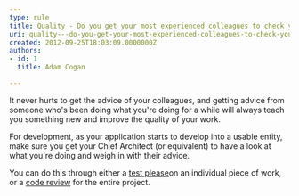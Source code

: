 ```yaml
---
type: rule
title: Quality - Do you get your most experienced colleagues to check your work?
uri: quality---do-you-get-your-most-experienced-colleagues-to-check-your-work
created: 2012-09-25T18:03:09.0000000Z
authors:
- id: 1
  title: Adam Cogan

---
```



​It never hurts to get the advice of your colleagues, and getting advice from someone                     who's been doing what you're doing for a while will always teach you something new                     and improve the quality of your work.
 
For development, as your application starts to develop into a usable entity, make                     sure you get your Chief Architect (or equivalent) to have a look at what you're                     doing and w​eigh in with their advice.

You can do this through either a [test please](/do-you-conduct-a-＂test-please＂-internally-and-then-with-the-client)on an individual piece of work, or a [code review](/rules-to-better-architecture-and-code-review) for the entire project.

